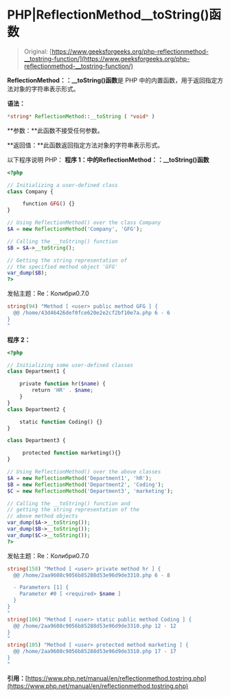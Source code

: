 # PHP|ReflectionMethod__toString()函数

> Original: [https://www.geeksforgeeks.org/php-reflectionmethod-__tostring-function/](https://www.geeksforgeeks.org/php-reflectionmethod-__tostring-function/)

**ReflectionMethod：：__toString()函数**是 PHP 中的内置函数，用于返回指定方法对象的字符串表示形式。

**语法：**

```php
*string* ReflectionMethod::__toString ( *void* )
```

**参数：**此函数不接受任何参数。

**返回值：**此函数返回指定方法对象的字符串表示形式。

以下程序说明 PHP：
**程序 1：**中的**ReflectionMethod：：__toString()函数**

```php
<?php

// Initializing a user-defined class
class Company {

     function GFG() {}
}

// Using ReflectionMethod() over the class Company
$A = new ReflectionMethod('Company', 'GFG');

// Calling the __toString() function
$B = $A->__toString();

// Getting the string representation of 
// the specified method object 'GFG'
var_dump($B);
?>
```

发帖主题：Re：Колибри0.7.0

```php
string(94) "Method [ <user> public method GFG ] {
  @@ /home/43d46426def0fce620e2e2cf2bf10e7a.php 6 - 6
}
"

```

**程序 2：**

```php
<?php

// Initializing some user-defined classes
class Department1 {

    private function hr($name) {
        return 'HR' . $name;
    }
}
class Department2 {

    static function Coding() {}
}

class Department3 {

     protected function marketing(){}
}

// Using ReflectionMethod() over the above classes
$A = new ReflectionMethod('Department1', 'hR');
$B = new ReflectionMethod('Department2', 'Coding');
$C = new ReflectionMethod('Department3', 'marketing');

// Calling the __toString() function and 
// getting the string representation of the
// above method objects
var_dump($A->__toString());
var_dump($B->__toString());
var_dump($C->__toString());
?>
```

发帖主题：Re：Колибри0.7.0

```php
string(158) "Method [ <user> private method hr ] {
  @@ /home/2aa9608c9056b85288d53e96d9de3310.php 6 - 8

  - Parameters [1] {
    Parameter #0 [ <required> $name ]
  }
}
"
string(106) "Method [ <user> static public method Coding ] {
  @@ /home/2aa9608c9056b85288d53e96d9de3310.php 12 - 12
}
"
string(105) "Method [ <user> protected method marketing ] {
  @@ /home/2aa9608c9056b85288d53e96d9de3310.php 17 - 17
}
"

```

**引用：**[https://www.php.net/manual/en/reflectionmethod.tostring.php](https://www.php.net/manual/en/reflectionmethod.tostring.php)